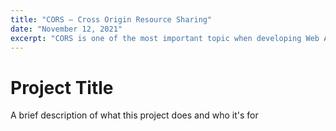 ```yaml
---
title: "CORS – Cross Origin Resource Sharing"
date: "November 12, 2021"
excerpt: "CORS is one of the most important topic when developing Web Application."
---
```


# Project Title

A brief description of what this project does and who it's for
